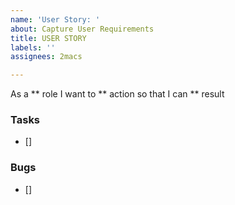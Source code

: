```yaml
---
name: 'User Story: '
about: Capture User Requirements
title: USER STORY
labels: ''
assignees: 2macs

---
```


As a ** role I want to ** action so that I can ** result


### Tasks
- []

### Bugs
- []
